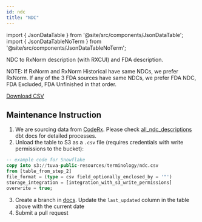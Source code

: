 ```yaml
---
id: ndc
title: "NDC"
---
```


import { JsonDataTable } from '@site/src/components/JsonDataTable';
import { JsonDataTableNoTerm } from '@site/src/components/JsonDataTableNoTerm';

NDC to RxNorm description (with RXCUI) and FDA description.

NOTE: If RxNorm and RxNorm Historical have same NDCs, we prefer RxNorm. If any of the 3 FDA sources have same NDCs, we prefer FDA NDC, FDA Excluded, FDA Unfinished in that order.

<JsonDataTableNoTerm  jsonPath="nodes.seed\.the_tuva_project\.terminology__ndc.columns" />

<a href="https://tuva-public-resources.s3.amazonaws.com/versioned_terminology/latest/ndc.csv_0_0_0.csv.gz">Download CSV</a>

## Maintenance Instruction

1. We are sourcing data from [CodeRx](https://coderx.io/). Please check [all_ndc_descriptions](https://coderxio.github.io/sagerx/#!/model/model.sagerx.all_ndc_descriptions) dbt docs for detailed processes.
2. Unload the table to S3 as a `.csv` file (requires credentials with write permissions to the bucket):
```sql
-- example code for Snowflake
copy into s3://tuva-public-resources/terminology/ndc.csv
from [table_from_step_2]
file_format = (type = csv field_optionally_enclosed_by = '"')
storage_integration = [integration_with_s3_write_permissions]
overwrite = true;
```
3. Create a branch in [docs](https://github.com/tuva-health/docs). Update the `last_updated` column in the table above with the current date
4. Submit a pull request
